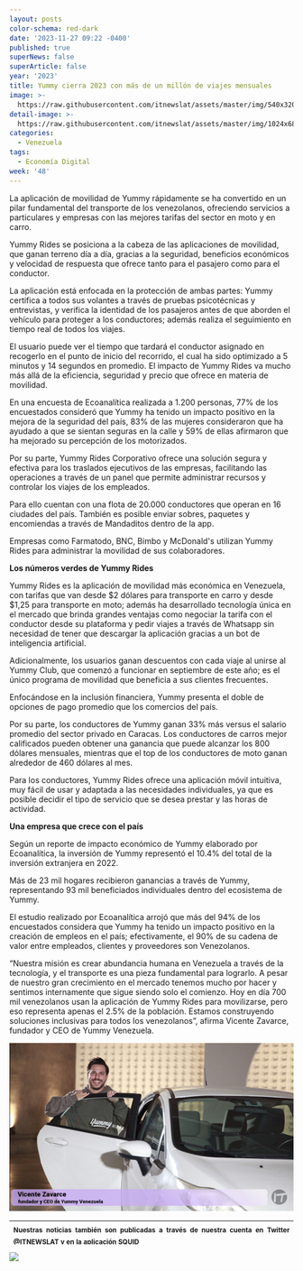 ```yaml
---
layout: posts
color-schema: red-dark
date: '2023-11-27 09:22 -0400'
published: true
superNews: false
superArticle: false
year: '2023'
title: Yummy cierra 2023 con más de un millón de viajes mensuales
image: >-
  https://raw.githubusercontent.com/itnewslat/assets/master/img/540x320/Vicente-Zavarce-p.jpg
detail-image: >-
  https://raw.githubusercontent.com/itnewslat/assets/master/img/1024x680/Vicente-Zavarce-g.jpg
categories:
  - Venezuela
tags:
  - Economía Digital
week: '48'
---
```

La aplicación de movilidad de Yummy rápidamente se ha convertido en un pilar fundamental del transporte de los venezolanos, ofreciendo servicios a particulares y empresas con las mejores tarifas del sector en moto y en carro.

Yummy Rides se posiciona a la cabeza de las aplicaciones de movilidad, que ganan terreno día a día, gracias a la seguridad, beneficios económicos y velocidad de respuesta que ofrece tanto para el pasajero como para el conductor.

La aplicación está enfocada en la protección de ambas partes: Yummy certifica a todos sus volantes a través de pruebas psicotécnicas y entrevistas, y verifica la identidad de los pasajeros antes de que aborden el vehículo para proteger a los conductores; además realiza el seguimiento en tiempo real de todos los viajes.

El usuario puede ver el tiempo que tardará el conductor asignado en recogerlo en el punto de inicio del recorrido, el cual ha sido optimizado a 5 minutos y 14 segundos en promedio. El impacto de Yummy Rides va mucho más allá de la eficiencia, seguridad y precio que ofrece en materia de movilidad.

En una encuesta de Ecoanalítica realizada a 1.200 personas, 77% de los encuestados consideró que Yummy ha tenido un impacto positivo en la mejora de la seguridad del país, 83% de las mujeres consideraron que ha ayudado a que se sientan seguras en la calle y 59% de ellas afirmaron que ha mejorado su percepción de los motorizados.

Por su parte, Yummy Rides Corporativo ofrece una solución segura y efectiva para los traslados ejecutivos de las empresas, facilitando las operaciones a través de un panel que permite administrar recursos y controlar los viajes de los empleados.

Para ello cuentan con una flota de 20.000 conductores que operan en 16 ciudades del país. También es posible enviar sobres, paquetes y encomiendas a través de Mandaditos dentro de la app.

Empresas como Farmatodo, BNC, Bimbo y McDonald's utilizan Yummy Rides para administrar la movilidad de sus colaboradores.

**Los números verdes de Yummy Rides**

Yummy Rides es la aplicación de movilidad más económica en Venezuela, con tarifas que van desde $2 dólares para transporte en carro y desde $1,25 para transporte en moto; además ha desarrollado tecnología única en el mercado que brinda grandes ventajas como negociar la tarifa con el conductor desde su plataforma y pedir viajes a través de Whatsapp sin necesidad de tener que descargar la aplicación gracias a un bot de inteligencia artificial.

Adicionalmente, los usuarios ganan descuentos con cada viaje al unirse al Yummy Club, que comenzó a funcionar en septiembre de este año; es el único programa de movilidad que beneficia a sus clientes frecuentes.

Enfocándose en la inclusión financiera, Yummy presenta el doble de opciones de pago promedio que los comercios del país.

Por su parte, los conductores de Yummy ganan 33% más versus el salario promedio del sector privado en Caracas. Los conductores de carros mejor calificados pueden obtener una ganancia que puede alcanzar los 800 dólares mensuales, mientras que el top de los conductores de moto ganan alrededor de 460 dólares al mes.

Para los conductores, Yummy Rides ofrece una aplicación móvil intuitiva, muy fácil de usar y adaptada a las necesidades individuales, ya que es posible decidir el tipo de servicio que se desea prestar y las horas de actividad.

**Una empresa que crece con el país**

Según un reporte de impacto económico de Yummy elaborado por Ecoanalítica, la inversión de Yummy representó el 10.4% del total de la inversión extranjera en 2022.

Más de 23 mil hogares recibieron ganancias a través de Yummy, representando 93 mil beneficiados individuales dentro del ecosistema de Yummy.

El estudio realizado por Ecoanalítica arrojó que más del 94% de los encuestados considera que Yummy ha tenido un impacto positivo en la creación de empleos en el país; efectivamente, el 90% de su cadena de valor entre empleados, clientes y proveedores son Venezolanos.

“Nuestra misión es crear abundancia humana en Venezuela a través de la tecnología, y el transporte es una pieza fundamental para lograrlo. A pesar de nuestro gran crecimiento en el mercado tenemos mucho por hacer y sentimos internamente que sigue siendo solo el comienzo. Hoy en día 700 mil venezolanos usan la aplicación de Yummy Rides para movilizarse, pero eso representa apenas el 2.5% de la población. Estamos construyendo soluciones inclusivas para todos los venezolanos”, afirma Vicente Zavarce, fundador y CEO de Yummy Venezuela.

![](https://raw.githubusercontent.com/itnewslat/assets/master/img/540x320/Vicente-Zavarce-p.jpg)


<table style="height: 42px;" width="569">
<tbody>
<tr>
<td style="text-align: justify;"><sub><strong>Nuestras noticias también son publicadas a través de nuestra cuenta en Twitter <a href="https://twitter.com/itnewslat?lang=es">@ITNEWSLAT</a> y en la aplicación <a href="https://squidapp.co/en/">SQUID</a></strong></sub></td>
</tr>
</tbody>
</table>

<img src="https://tracker.metricool.com/c3po.jpg?hash=56f88a41e39ab42c063cc51676587a04"/>